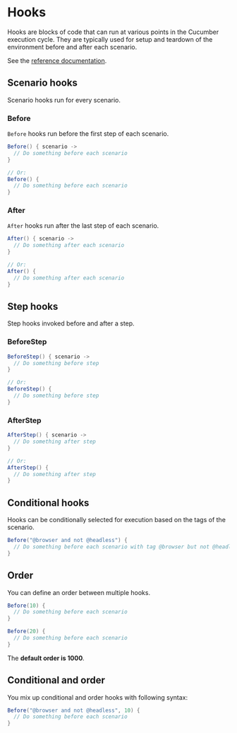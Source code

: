 # Hooks

Hooks are blocks of code that can run at various points in the Cucumber execution cycle.
They are typically used for setup and teardown of the environment before and after each scenario.

See the [reference documentation](https://docs.cucumber.io/docs/cucumber/api/#hooks).

## Scenario hooks

Scenario hooks run for every scenario.

### Before

`Before` hooks run before the first step of each scenario.

```groovy
Before() { scenario ->
  // Do something before each scenario
}

// Or:
Before() {
  // Do something before each scenario
}
```

### After

`After` hooks run after the last step of each scenario.

```groovy
After() { scenario ->
  // Do something after each scenario
}

// Or:
After() {
  // Do something after each scenario
}
```

## Step hooks

Step hooks invoked before and after a step.

### BeforeStep

```groovy
BeforeStep() { scenario ->
  // Do something before step
}

// Or:
BeforeStep() {
  // Do something before step
}
```

### AfterStep

```groovy
AfterStep() { scenario ->
  // Do something after step
}

// Or:
AfterStep() {
  // Do something after step
}
```

## Conditional hooks

Hooks can be conditionally selected for execution based on the tags of the scenario.

```groovy
Before("@browser and not @headless") { 
  // Do something before each scenario with tag @browser but not @headless
}
```

## Order

You can define an order between multiple hooks.

```groovy
Before(10) { 
  // Do something before each scenario
}

Before(20) { 
  // Do something before each scenario
}
```

The **default order is 1000**.

## Conditional and order

You mix up conditional and order hooks with following syntax:

```groovy
Before("@browser and not @headless", 10) {
  // Do something before each scenario
}
```
